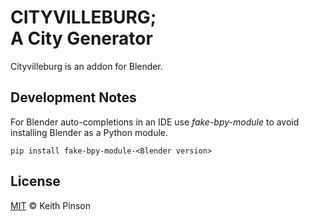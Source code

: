 # CITYVILLEBURG; <br/>A City Generator

Cityvilleburg is an addon for Blender.

## Development Notes

For Blender auto-completions in an IDE use *fake-bpy-module* to avoid installing Blender as a Python module.

    pip install fake-bpy-module-<Blender version>

## License

[MIT](./LICENSE) © Keith Pinson